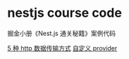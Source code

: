 # nestjs course code

掘金小册《Nest.js 通关秘籍》案例代码

[5 种 http 数据传输方式](./five-transmission-method)
[自定义 provider](./custom-provider)


